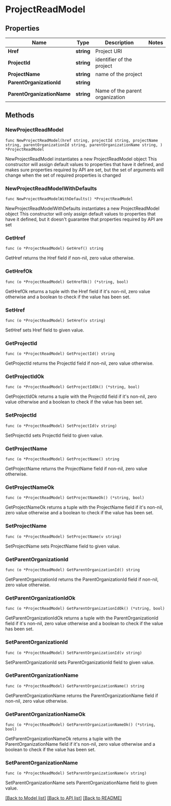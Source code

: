 # ProjectReadModel

## Properties

Name | Type | Description | Notes
------------ | ------------- | ------------- | -------------
**Href** | **string** | Project URI | 
**ProjectId** | **string** | identifier of the project | 
**ProjectName** | **string** | name of the project | 
**ParentOrganizationId** | **string** |  | 
**ParentOrganizationName** | **string** | Name of the parent organization | 

## Methods

### NewProjectReadModel

`func NewProjectReadModel(href string, projectId string, projectName string, parentOrganizationId string, parentOrganizationName string, ) *ProjectReadModel`

NewProjectReadModel instantiates a new ProjectReadModel object
This constructor will assign default values to properties that have it defined,
and makes sure properties required by API are set, but the set of arguments
will change when the set of required properties is changed

### NewProjectReadModelWithDefaults

`func NewProjectReadModelWithDefaults() *ProjectReadModel`

NewProjectReadModelWithDefaults instantiates a new ProjectReadModel object
This constructor will only assign default values to properties that have it defined,
but it doesn't guarantee that properties required by API are set

### GetHref

`func (o *ProjectReadModel) GetHref() string`

GetHref returns the Href field if non-nil, zero value otherwise.

### GetHrefOk

`func (o *ProjectReadModel) GetHrefOk() (*string, bool)`

GetHrefOk returns a tuple with the Href field if it's non-nil, zero value otherwise
and a boolean to check if the value has been set.

### SetHref

`func (o *ProjectReadModel) SetHref(v string)`

SetHref sets Href field to given value.


### GetProjectId

`func (o *ProjectReadModel) GetProjectId() string`

GetProjectId returns the ProjectId field if non-nil, zero value otherwise.

### GetProjectIdOk

`func (o *ProjectReadModel) GetProjectIdOk() (*string, bool)`

GetProjectIdOk returns a tuple with the ProjectId field if it's non-nil, zero value otherwise
and a boolean to check if the value has been set.

### SetProjectId

`func (o *ProjectReadModel) SetProjectId(v string)`

SetProjectId sets ProjectId field to given value.


### GetProjectName

`func (o *ProjectReadModel) GetProjectName() string`

GetProjectName returns the ProjectName field if non-nil, zero value otherwise.

### GetProjectNameOk

`func (o *ProjectReadModel) GetProjectNameOk() (*string, bool)`

GetProjectNameOk returns a tuple with the ProjectName field if it's non-nil, zero value otherwise
and a boolean to check if the value has been set.

### SetProjectName

`func (o *ProjectReadModel) SetProjectName(v string)`

SetProjectName sets ProjectName field to given value.


### GetParentOrganizationId

`func (o *ProjectReadModel) GetParentOrganizationId() string`

GetParentOrganizationId returns the ParentOrganizationId field if non-nil, zero value otherwise.

### GetParentOrganizationIdOk

`func (o *ProjectReadModel) GetParentOrganizationIdOk() (*string, bool)`

GetParentOrganizationIdOk returns a tuple with the ParentOrganizationId field if it's non-nil, zero value otherwise
and a boolean to check if the value has been set.

### SetParentOrganizationId

`func (o *ProjectReadModel) SetParentOrganizationId(v string)`

SetParentOrganizationId sets ParentOrganizationId field to given value.


### GetParentOrganizationName

`func (o *ProjectReadModel) GetParentOrganizationName() string`

GetParentOrganizationName returns the ParentOrganizationName field if non-nil, zero value otherwise.

### GetParentOrganizationNameOk

`func (o *ProjectReadModel) GetParentOrganizationNameOk() (*string, bool)`

GetParentOrganizationNameOk returns a tuple with the ParentOrganizationName field if it's non-nil, zero value otherwise
and a boolean to check if the value has been set.

### SetParentOrganizationName

`func (o *ProjectReadModel) SetParentOrganizationName(v string)`

SetParentOrganizationName sets ParentOrganizationName field to given value.



[[Back to Model list]](../README.md#documentation-for-models) [[Back to API list]](../README.md#documentation-for-api-endpoints) [[Back to README]](../README.md)


